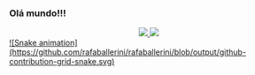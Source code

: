### Olá mundo!!!

<div align="center">
  <a href="https://instagram.com/hesli.azevedo">
  <img height="180em" src="https://github-readme-stats.vercel.app/api?username=HesliZH&show_icons=true&theme=dark&include_all_commits=true&count_private=true"/>
  <img height="180em" src="https://github-readme-stats.vercel.app/api/top-langs/?username=HesliZH&layout=compact&langs_count=7&theme=dark"/>
</div>

 <div>  
  ![Snake animation](https://github.com/rafaballerini/rafaballerini/blob/output/github-contribution-grid-snake.svg)
</div>
